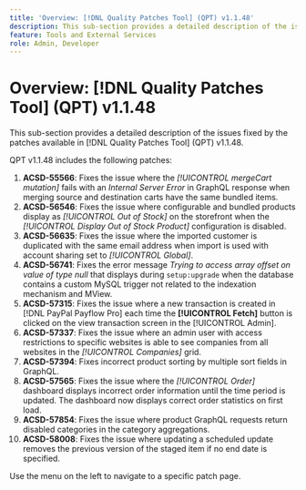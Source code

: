 ```yaml
---
title: 'Overview: [!DNL Quality Patches Tool] (QPT) v1.1.48'
description: This sub-section provides a detailed description of the issues fixed by the patches available in [!DNL Quality Patches Tool] (QPT) v1.1.48.
feature: Tools and External Services
role: Admin, Developer
---
```

# Overview: [!DNL Quality Patches Tool] (QPT) v1.1.48

This sub-section provides a detailed description of the issues fixed by the patches available in [!DNL Quality Patches Tool] (QPT) v1.1.48.

QPT v1.1.48 includes the following patches:

1. **ACSD-55566**: Fixes the issue where the *[!UICONTROL mergeCart mutation]* fails with an *Internal Server Error* in GraphQL response when merging source and destination carts have the same bundled items. 
1. **ACSD-56546**: Fixes the issue where configurable and bundled products display as *[!UICONTROL Out of Stock]* on the storefront when the *[!UICONTROL Display Out of Stock Product]* configuration is disabled.
1. **ACSD-56635**: Fixes the issue where the imported customer is duplicated with the same email address when import is used with account sharing set to *[!UICONTROL Global]*.
1. **ACSD-56741**: Fixes the error message *Trying to access array offset on value of type null* that displays during `setup:upgrade` when the database contains a custom MySQL trigger not related to the indexation mechanism and MView.
1. **ACSD-57315**: Fixes the issue where a new transaction is created in [!DNL PayPal Payflow Pro] each time the **[!UICONTROL Fetch]** button is clicked on the view transaction screen in the [!UICONTROL Admin].
1. **ACSD-57337**: Fixes the issue where an admin user with access restrictions to specific websites is able to see companies from all websites in the *[!UICONTROL Companies]* grid.
1. **ACSD-57394**: Fixes incorrect product sorting by multiple sort fields in GraphQL.
1. **ACSD-57565**: Fixes the issue where the *[!UICONTROL Order]* dashboard displays incorrect order information until the time period is updated. The dashboard now displays correct order statistics on first load.
1. **ACSD-57854**: Fixes the issue where product GraphQL requests return disabled categories in the category aggregations.
1. **ACSD-58008**: Fixes the issue where updating a scheduled update removes the previous version of the staged item if no end date is specified.

Use the menu on the left to navigate to a specific patch page.
